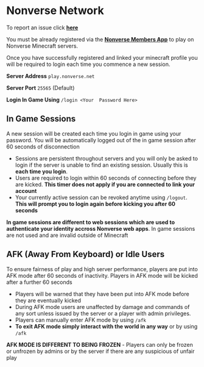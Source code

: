 # Nonverse Network
To report an issue click [**here**](https://github.com/nonverse/play/issues/new/choose)

You must be already registered via the [**Nonverse Members App**](https://my.nonverse.net) to play on Nonverse Minecraft servers.

Once you have successfully registered and linked your minecraft profile you will be required to login each time you commence a new session.

**Server Address** ```play.nonverse.net```

**Server Port** ```25565``` (Default)

**Login In Game Using** ```/login <Your  Password Here>```

## In Game Sessions
A new session will be created each time you login in game using your password. You will be automatically logged out of the in game session after 60 seconds of disconnection

- Sessions are persistent throughout servers and you will only be asked to login if the server is unable to find an existing session. Usually this is **each time you login**.
- Users are required to login within 60 seconds of connecting before they are kicked. **This timer does not apply if you are connected to link your account**
- Your currently active session can be revoked anytime using ```/logout```. **This will prompt you to login again before kicking you after 60 seconds**

**In game sessions are different to web sessions which are used to authenticate your identity accross Nonverse web apps**. In game sessions are not used and are invalid outside of Minecraft

## AFK (Away From Keyboard) or Idle Users
To ensure fairness of play and high server performance, players are put into AFK mode after 60 seconds of inactivity. Players in AFK mode will be kicked after a further 60 seconds
- Players will be warned that they have been put into AFK mode before they are eventually kicked
- During AFK mode users are unaffected by damage and commands of any sort unless issued by the server or a player with admin privileges.
- Players can manually enter AFK mode by using ```/afk```
- **To exit AFK mode simply interact with the world in any way** or by using ```/afk```

**AFK MODE IS DIFFERENT TO BEING FROZEN** - Players can only be frozen or unfrozen by admins or by the server if there are any suspicious of unfair play
